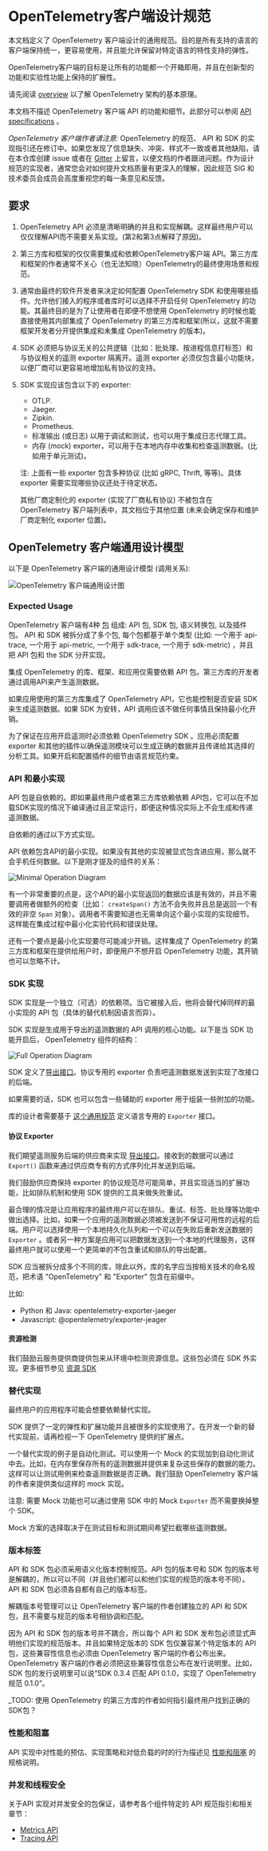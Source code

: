 <!-- # OpenTelemetry Client Design Principles -->
# OpenTelemetry客户端设计规范

<!-- This document defines common principles that will help designers create OpenTelemetry clients that are easy to use, are uniform across all supported languages, yet allow enough flexibility for language-specific expressiveness. -->
本文档定义了 OpenTelemetry 客户端设计的通用规范。目的是所有支持的语言的客户端保持统一，更容易使用，并且能允许保留对特定语言的特性支持的弹性。

<!-- OpenTelemetry clients are expected to provide full features out of the box and allow for innovation and experimentation through extensibility. -->
OpenTelemetry客户端的目标是让所有的功能都一个开箱即用，并且在创新型的功能和实验性功能上保持的扩展性。

<!-- Please read the [overview](overview.md) first, to understand the fundamental architecture of OpenTelemetry. -->
请先阅读 [overview](overview.md) 以了解 OpenTelemetry 架构的基本原理。

<!-- This document does not attempt to describe the details or functionality of the OpenTelemetry client API. For API specs see the [API specifications](../README.md). -->
本文档不描述 OpenTelemetry 客户端 API 的功能和细节。此部分可以参阅 [API specifications](../README.md) 。

<!-- _Note to OpenTelemetry client Authors:_ OpenTelemetry specification, API and SDK implementation guidelines are work in progress. If you notice incomplete or missing information, contradictions, inconsistent styling and other defects please let specification writers know by creating an issue in this repository or posting in [Gitter](https://gitter.im/open-telemetry/opentelemetry-specification). As implementors of the specification you will often have valuable insights into how the specification can be improved. The Specification SIG and members of Technical Committee highly value your opinion and welcome your feedback. -->
_OpenTelemetry 客户端作者请注意:_ OpenTelemetry 的规范、 API 和 SDK 的实现指引还在修订中。如果您发现了信息缺失、冲突、样式不一致或者其他缺陷，请在本仓库创建 issue 或者在 [Gitter](https://gitter.im/open-telemetry/opentelemetry-specification) 上留言，以便文档的作者跟进问题。作为设计规范的实现者，通常您会对如何提升文档质量有更深入的理解，因此规范 SIG 和技术委员会成员会高度重视您的每一条意见和反馈。

<!-- ## Requirements -->
## 要求

<!-- 1. The OpenTelemetry API must be well-defined and clearly decoupled from the implementation. This allows end users to consume API only without also consuming the implementation (see points 2 and 3 for why it is important). -->
1. OpenTelemetry API 必须是清晰明确的并且和实现解耦。这样最终用户可以仅仅理解API而不需要关系实现。(第2和第3点解释了原因)。

<!-- 2. Third party libraries and frameworks that add instrumentation to their code will have a dependency only on the API of OpenTelemetry client. The developers of third party libraries and frameworks do not care (and cannot know) what specific implementation of OpenTelemetry is used in the final application. -->
2. 第三方库和框架的仅仅需要集成和依赖OpenTelemetry客户端 API。第三方库和框架的作者通常不关心（也无法知晓）OpenTelemetry的最终使用场景和规范。

<!-- 3. The developers of the final application normally decide how to configure OpenTelemetry SDK and what extensions to use. They should be also free to choose to not use any OpenTelemetry implementation at all, even though the application and/or its libraries are already instrumented.  The rationale is that third-party libraries and frameworks which are instrumented with OpenTelemetry must still be fully usable in the applications which do not want to use OpenTelemetry (so this removes the need for framework developers to have "instrumented" and "non-instrumented" versions of their framework). -->
3. 通常由最终的软件开发者来决定如何配置 OpenTelemetry SDK 和使用哪些插件。允许他们接入的程序或者库时可以选择不开启任何 OpenTelemetry 的功能。其最终目的是为了让使用者在即便不想使用 OpenTelemetry 的时候也能直接使用其内部集成了 OpenTelemetry 的第三方库和框架(所以，这就不需要框架开发者分开提供集成和未集成 OpenTelemetry 的版本)。

<!-- 4. The SDK must be clearly separated into wire protocol-independent parts that implement common logic (e.g. batching, tag enrichment by process information, etc.) and protocol-dependent telemetry exporters. Telemetry exporters must contain minimal functionality, thus enabling vendors to easily add support for their specific protocol. -->
4. SDK 必须把与协议无关的公共逻辑（比如：批处理、按进程信息打标签）和与协议相关的遥测 exporter 隔离开。遥测 exporter 必须仅包含最小功能块，以便厂商可以更容易地增加私有协议的支持。

<!-- 5. The SDK implementation should include the following exporters:
    - OTLP.
    - Jaeger.
    - Zipkin.
    - Prometheus.
    - Standard output (or logging) to use for debugging and testing as well as an input for the various log proxy tools.
    - In-memory (mock) exporter that accumulates telemetry data in the local memory and allows to inspect it (useful for e.g. unit tests).

    Note: some of these support multiple protocols (e.g. gRPC, Thrift, etc). The exact list of protocols to implement in the exporters is TBD.

    Other vendor-specific exporters (exporters that implement vendor protocols) should not be included in OpenTelemetry clients and should be placed elsewhere (the exact approach for storing and maintaining vendor-specific exporters will be defined in the future). -->
5. SDK 实现应该包含以下的 exporter:
    - OTLP.
    - Jaeger.
    - Zipkin.
    - Prometheus.
    - 标准输出 (或日志) 以用于调试和测试，也可以用于集成日志代理工具。
    - 内存 (mock) exporter，可以用于在本地内存中收集和检查遥测数据。(比如用于单元测试)。

    注: 上面有一些 exporter 包含多种协议 (比如 gRPC, Thrift, 等等)。具体 exporter 需要实现哪些协议还处于待定状态。

    其他厂商定制化的 exporter (实现了厂商私有协议) 不被包含在 OpenTelemetry 客户端列表中，其文档位于其他位置 (未来会确定保存和维护厂商定制化 exporter 位置)。

<!-- ## OpenTelemetry Client Generic Design -->
## OpenTelemetry 客户端通用设计模型

<!-- Here is a generic design for an OpenTelemetry client (arrows indicate calls): -->
以下是 OpenTelemetry 客户端的通用设计模型 (调用关系):

<!-- ![OpenTelemetry client Design Diagram](../internal/img/library-design.png) -->
![OpenTelemetry 客户端通用设计图](internal/img/library-design.png)

### Expected Usage

<!-- The OpenTelemetry client is composed of 4 types of [packages](glossary.md#packages): API packages, SDK packages, a Semantic Conventions package, and plugin packages.
The API and the SDK are split into multiple packages, based on signal type (e.g. one for api-trace, one for api-metric, one for sdk-trace, one for sdk-metric) is considered an implementation detail as long as the API artifact(s) stay separate from the SDK artifact(s). -->
OpenTelemetry 客户端有4种 [包](glossary.md#packages) 组成: API 包, SDK 包, 语义转换包, 以及插件包。
API 和 SDK 被拆分成了多个包, 每个包都基于单个类型 (比如: 一个用于 api-trace, 一个用于 api-metric, 一个用于 sdk-trace, 一个用于 sdk-metric) ，并且把 API 包和 the SDK 分开实现。

<!-- Libraries, frameworks, and applications that want to be instrumented with OpenTelemetry take a dependency only on the API packages. The developers of these third-party libraries will make calls to the API to produce telemetry data. -->
集成 OpenTelemetry 的库、框架、和应用仅需要依赖 API 包。第三方库的开发者通过调用API来产生遥测数据。

<!-- Applications that use third-party libraries that are instrumented with OpenTelemetry API control whether or not to install the SDK and generate telemetry data. When the SDK is not installed, the API calls should be no-ops which generate minimal overhead. -->
如果应用使用的第三方库集成了 OpenTelemetry API，它也能控制是否安装 SDK 来生成遥测数据。如果 SDK 为安转，API 调用应该不做任何事情且保持最小化开销。

<!-- In order to enable telemetry the application must take a dependency on the OpenTelemetry SDK. The application must also configure exporters and other plugins so that telemetry can be correctly generated and delivered to their analysis tool(s) of choice. The details of how plugins are enabled and configured are language specific. -->
为了保证在应用开启遥测时必须依赖 OpenTelemetry SDK 。应用必须配置 exporter 和其他的插件以确保遥测模块可以生成正确的数据并且传递给其选择的分析工具。如果开启和配置插件的细节由语言规范约束。

<!-- ### API and Minimal Implementation -->
### API 和最小实现

<!-- The API package is a self-sufficient dependency, in the sense that if the end-user application or a third-party library depends only on it and does not plug a full SDK implementation then the application will still build and run without failing, although no telemetry data will be actually delivered to a telemetry backend. -->
API 包是自依赖的。即如果最终用户或者第三方库依赖依赖 API包，它可以在不加载SDK实现的情况下编译通过且正常运行，即便这种情况实际上不会生成和传递遥测数据。

<!-- This self-sufficiency is achieved the following way. -->
自依赖的通过以下方式实现。

<!-- The API dependency contains a minimal implementation of the API. When no other implementation is explicitly included in the application no telemetry data will be collected. Here is what active components look like in this case: -->
API 依赖包含API的最小实现。如果没有其他的实现被显式包含进应用，那么就不会手机任何数据。以下是刚才提及的组件的关系：

![Minimal Operation Diagram](internal/img/library-minimal.png)

<!-- It is important that values returned from this minimal implementation of API are valid and do not require the caller to perform extra checks (e.g. createSpan() method should not fail and should return a valid non-null Span object). The caller should not need to know and worry about the fact that minimal implementation is in effect. This minimizes the boilerplate and error handling in the instrumented code. -->
有一个非常重要的点是，这个API的最小实现返回的数据应该是有效的，并且不需要调用者做额外的检查（比如： ```createSpan()``` 方法不会失败并且总是返回一个有效的非空 ```Span``` 对象）。调用者不需要知道也无需单向这个最小实现的实现细节。这样能在集成过程中最小化实验代码和错误处理。

<!-- It is also important that minimal implementation incurs as little performance penalty as possible, so that third-party frameworks and libraries that are instrumented with OpenTelemetry impose negligible overheads to users of such libraries that do not want to use OpenTelemetry too. -->
还有一个要点是最小化实现要尽可能减少开销。这样集成了 OpenTelemetry 的第三方库和框架在提供给用户时，即便用户不想开启 OpenTelemetry 功能，其开销也可以忽略不计。

<!-- ### SDK Implementation -->
### SDK 实现

<!-- SDK implementation is a separate (optional) dependency. When it is plugged in it substitutes the minimal implementation that is included in the API package (exact substitution mechanism is language dependent). -->
SDK 实现是一个独立（可选）的依赖项。当它被接入后，他将会替代掉同样的最小实现的 API 包（具体的替代机制因语言而异）。

<!-- SDK implements core functionality that is required for translating API calls into telemetry data that is ready for exporting. Here is how OpenTelemetry components look like when SDK is enabled: -->
SDK 实现是生成用于导出的遥测数据的 API 调用的核心功能。以下是当 SDK 功能开启后， OpenTelemetry 组件的结构：

![Full Operation Diagram](internal/img/library-full.png)

<!-- SDK defines an [Exporter interface](trace/sdk.md#span-exporter). Protocol-specific exporters that are responsible for sending telemetry data to backends must implement this interface. -->
SDK 定义了[导出接口](#span-exporter)。协议专用的 exporter 负责吧遥测数据发送到实现了改接口的后端。

<!-- SDK also includes optional helper exporters that can be composed for additional functionality if needed. -->
如果需要的话，SDK 也可以包含一些辅助的 exporter 用于组装一些附加的功能。

<!-- Library designers need to define the language-specific `Exporter` interface based on [this generic specification](trace/sdk.md#span-exporter). -->
库的设计者需要基于 [这个通用规范](trace/sdk.md#span-exporter) 定义语言专用的 `Exporter` 接口。

<!-- #### Protocol Exporters-->
#### 协议 Exporter

<!-- Telemetry backend vendors are expected to implement [Exporter interface](trace/sdk.md#span-exporter). Data received via Export() function should be serialized and sent to the backend in a vendor-specific way. -->
我们期望遥测服务后端的供应商来实现 [导出接口](trace/sdk.md#span-exporter)。接收到的数据可以通过 ```Export()``` 函数来通过供应商专有的方式序列化并发送到后端。

<!-- Vendors are encouraged to keep protocol-specific exporters as simple as possible and achieve desirable additional functionality such as queuing and retrying using helpers provided by SDK. -->
我们鼓励供应商保持 exporter 的协议规范尽可能简单，并且实现适当的扩展功能，比如排队机制和使用 SDK 提供的工具来做失败重试。

<!-- End users should be given the flexibility of making many of the decisions regarding the queuing, retrying, tagging, batching functionality that make the most sense for their application. For example, if an application's telemetry data must be delivered to a remote backend that has no guaranteed availability the end user may choose to use a persistent local queue and an `Exporter` to retry sending on failures. As opposed to that for an application that sends telemetry to a locally running Agent daemon, the end user may prefer to have a simpler exporting configuration without retrying or queueing. -->
最合理的情况是让应用程序的最终用户可以在排队、重试、标签、批处理等功能中做出选择。比如，如果一个应用的遥测数据必须被发送到不保证可用性的远程的后端。用户可以选择使用一个本地持久化队列和一个可以在失败后重新发送数据的 `Exporter` 。或者另一种方案是应用可以把数据发送到一个本地的代理服务，这样最终用户就可以使用一个更简单的不包含重试和排队的导出配置。

<!-- If additional exporters for the sdk are provided as separate libraries, the
name of the library should be prefixed with the terms "OpenTelemetry" and "Exporter" in accordance with the naming conventions of the respective technology. -->
SDK 应当被拆分成多个不同的库，除此以外，库的名字应当按相关技术的命名规范，把术语 "OpenTelemetry" 和 "Exporter" 包含在前缀中。

<!-- For example:-->
比如:

- Python 和 Java: opentelemetry-exporter-jaeger
- Javascript: @opentelemetry/exporter-jeager

<!-- #### Resource Detection -->
#### 资源检测

<!-- Cloud vendors are encouraged to provide packages to detect resource information from the environment. These MUST be implemented outside of the SDK. See [Resource SDK](./resource/sdk.md#detecting-resource-information-from-the-environment) for more details. -->
我们鼓励云服务提供商提供包来从环境中检测资源信息。这些包必须在 SDK 外实现。更多细节参见 [资源 SDK](./resource/sdk.md#detecting-resource-information-from-the-environment)

<!-- ### Alternative Implementations -->
### 替代实现

<!-- The end-user application may decide to take a dependency on alternative implementation. -->
最终用户的应用程序可能会想要依赖替代实现。

<!-- SDK provides flexibility and extensibility that may be used by many implementations. Before developing an alternative implementation, please, review extensibility points provided by OpenTelemetry. -->
SDK 提供了一定的弹性和扩展功能并且被很多的实现使用了。在开发一个新的替代实现前，请再检视一下 OpenTelemetry 提供的扩展点。

<!-- An example use-case for alternate implementations is automated testing. A mock implementation can be plugged in during automated tests. For example, it can store all generated telemetry data in memory and provide a capability to inspect this stored data. This will allow the tests to verify that the telemetry is generated correctly. OpenTelemetry client authors are encouraged to provide such a mock implementation. -->
一个替代实现的例子是自动化测试。可以使用一个 Mock 的实现加到自动化测试中去。比如，在内存里保存所有的遥测数据并提供来复杂这些保存的数据的能力。这样可以让测试用例来检查遥测数据是否正确。我们鼓励 OpenTelemetry 客户端的作者来提供类似这样的 mock 实现。

<!-- Note that mocking is also possible by using SDK and a Mock `Exporter` without needing to swap out the entire SDK. -->
注意: 需要 Mock 功能也可以通过使用 SDK 中的 Mock `Exporter` 而不需要换掉整个 SDK。

<!-- The mocking approach chosen will depend on the testing goals and at which point exactly it is desirable to intercept the telemetry data path during the test. -->
Mock 方案的选择取决于在测试目标和测试期间希望拦截哪些遥测数据。

<!-- ### Version Labeling -->
### 版本标签

<!-- API and SDK packages must use semantic version numbering. API package version number and SDK package version number are decoupled and can be different (and they both can be also different from the Specification version number that they implement). API and SDK packages MUST be labeled with their own version number. -->
API 和 SDK 包必须采用语义化版本控制规范。API 包的版本号和 SDK 包的版本号是解耦的，所以可以不同（并且他们都可以和他们实现的规范的版本号不同）。API 和 SDK 包必须各自都有自己的版本标签。

<!-- This decoupling of version numbers allows OpenTelemetry client authors to make API and SDK package releases independently without the need to coordinate and match version numbers with the Specification. -->
解耦版本号管理可以让 OpenTelemetry 客户端的作者创建独立的 API 和 SDK 包，且不需要与规范的版本号相协调和匹配。

<!-- Because API and SDK package version numbers are not coupled, every API and SDK package release MUST clearly mention the Specification version number that they implement. In addition, if a particular version of SDK package is only compatible with a specific version of API package, then this compatibility information must be also published by OpenTelemetry client authors. OpenTelemetry client authors MUST include this information in the release notes. For example, the SDK package release notes may say: "SDK 0.3.4, use with API 0.1.0, implements OpenTelemetry Specification 0.1.0". -->
因为 API 和 SDK 包的版本号并不耦合，所以每个 API 和 SDK 发布包必须显式声明他们实现的规范版本。并且如果特定版本的 SDK 包仅兼容某个特定版本的 API 包，这些兼容性信息也必须由 OpenTelemetry 客户端的作者公布出来。OpenTelemetry 客户端的作者必须把这些兼容性信息公布在发行说明里。比如，SDK 包的发行说明里可以说“SDK 0.3.4 匹配 API 0.1.0，实现了 OpenTelemetry 规范 0.1.0”。

<!-- _TODO: How should third-party library authors who use OpenTelemetry for instrumentation guide their end users to find the correct SDK package?_ -->
_TODO: 使用 OpenTelemetry 的第三方库的作者如何指引最终用户找到正确的SDK包？

<!-- ### Performance and Blocking -->
### 性能和阻塞

<!-- See the [Performance and Blocking](performance.md) specification for
guidelines on the performance expectations that API implementations should meet, strategies for meeting these expectations, and a description of how implementations should document their behavior under load. -->
API 实现中对性能的预估、实现策略和对低负载的时的行为描述见 [性能和阻塞](performance.md) 的规格说明。

<!-- ### Concurrency and Thread-Safety -->
### 并发和线程安全

<!-- Please refer to individual API specification for guidelines on what concurrency
safeties should API implementations provide and how they should be documented: -->
关于API 实现对并发安全的包保证，请参考各个组件特定的 API 规范指引和相关章节：

* [Metrics API](./metrics/api.md#concurrency)
* [Tracing API](./trace/api.md#concurrency)
